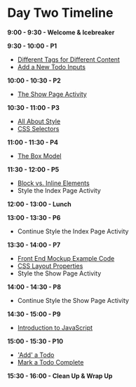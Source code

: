 # Day Two Timeline
**9:00 - 9:30 - Welcome & Icebreaker**

**9:30 - 10:00 - P1**
  * [Different Tags for Different Content](/front_end_development/different_tags_for_different_content.md "Different Tags for Different Content")
  * [Add a New Todo Inputs](/front_end_development/add_a_new_todo_inputs.md "Add a New Todo Inputs")

**10:00 - 10:30 - P2**
  * [The Show Page Activity](/front_end_development/the_show_page_activity.md "The Show Page Activity")

**10:30 - 11:00 - P3**
  * [All About Style](/front_end_development/all_about_style.md "All About Style")
  * [CSS Selectors](/front_end_development/css_selectors.md "CSS Selectors")

**11:00 - 11:30 - P4**
  * [The Box Model](/front_end_development/the_box_model.md "The Box Model")

**11:30 - 12:00 - P5**
  * [Block vs. Inline Elements](/front_end_development/block_vs_inline_elements.md "Block vs. Inline Elements")
  * Style the Index Page Activity

**12:00 - 13:00 - Lunch**

**13:00 - 13:30 - P6**
  * Continue Style the Index Page Activity

**13:30 - 14:00 - P7**
  * [Front End Mockup Example Code](/front_end_development/front_end_mockup_example_code.md "Front End Mockup Example Code")
  * [CSS Layout Properties](/front_end_development/css_layout_properties.md "CSS Layout Properties")
  * Style the Show Page Activity

**14:00 - 14:30 - P8**
  * Continue Style the Show Page Activity

**14:30 - 15:00 - P9**
  * [Introduction to JavaScript](/front_end_development/introduction_to_javascript.md "Introduction to JavaScript")

**15:00 - 15:30 - P10**
  * ['Add' a Todo](/front_end_development/add_a_todo.md "'Add' a Todo")
  * [Mark a Todo Complete](/front_end_development/mark_a_todo_complete.md "Mark a Todo Complete")

**15:30 - 16:00 - Clean Up & Wrap Up**

